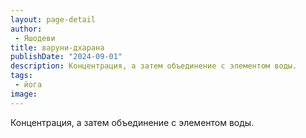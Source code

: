 ```yaml
---
layout: page-detail
author:
 - Яшодеви
title: варуни-дхарана
publishDate: "2024-09-01"
description: Концентрация, а затем объединение с элементом воды.
tags:
 - йога
image: 
---
```


Концентрация, а затем объединение с элементом воды.

